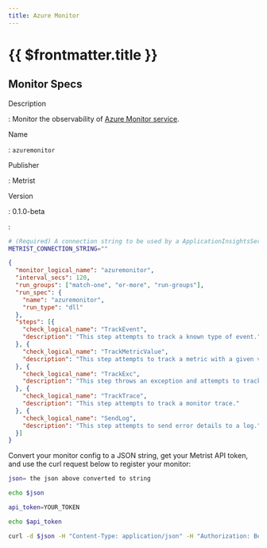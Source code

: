 ```yaml
---
title: Azure Monitor
---
```


# {{ $frontmatter.title }}

## Monitor Specs

Description

: Monitor the observability of [Azure Monitor service](https://azure.microsoft.com/products/monitor/).

Name

: `azuremonitor`

Publisher

: Metrist

Version

: 0.1.0-beta

: &nbsp;


<!--@include: /parts/_1.md-->


<!--@include: /parts/_2.md-->


<!--@include: /parts/_3.md-->


```sh
# (Required) A connection string to be used by a ApplicationInsightsServiceOptions object to AddApplicationInsightsTelemetryWorkerService.
METRIST_CONNECTION_STRING=""
```

<!--@include: /parts/tips_env-vars.md -->


<!--@include: /parts/_4.md-->


```json
{
  "monitor_logical_name": "azuremonitor",
  "interval_secs": 120,
  "run_groups": ["match-one", "or-more", "run-groups"],
  "run_spec": {
    "name": "azuremonitor",
    "run_type": "dll"
  },
  "steps": [{
    "check_logical_name": "TrackEvent",
    "description": "This step attempts to track a known type of event."
  }, {
    "check_logical_name": "TrackMetricValue",
    "description": "This step attempts to track a metric with a given value."
  }, {
    "check_logical_name": "TrackExc",
    "description": "This step throws an exception and attempts to track it."
  }, {
    "check_logical_name": "TrackTrace",
    "description": "This step attempts to track a monitor trace."
  }, {
    "check_logical_name": "SendLog",
    "description": "This step attempts to send error details to a log."
  }]
}
```




Convert your monitor config to a JSON string, get your Metrist API token, and use the curl request below to register your monitor:

```sh
json= the json above converted to string

echo $json

api_token=YOUR_TOKEN

echo $api_token

curl -d $json -H "Content-Type: application/json" -H "Authorization: Bearer $api_token" 'https://app.metrist.io/api/v0/monitor-config'

```

<!--@include: /parts/tips_api.md-->


<!--@include: /parts/_5.md-->


<!--@include: /parts/result.md-->